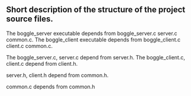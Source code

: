 ## Short description of the structure of the project source files.
The boggle_server executable depends from boggle_server.c server.c common.c.
The boggle_client executable depends from boggle_client.c client.c common.c.

The boggle_server.c, server.c depend from server.h.
The boggle_client.c, client.c depend from client.h.

server.h, client.h depend from common.h.

common.c depends from common.h
